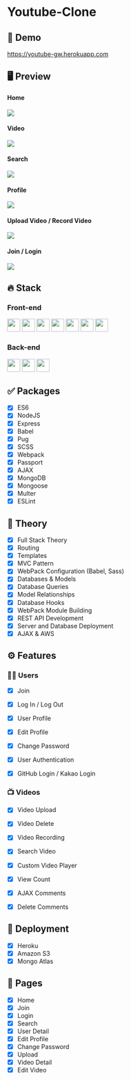 # Youtube-Clone

## 🔗 Demo
https://youtube-gw.herokuapp.com

## 🖥 Preview
#### Home
<img src="/preview/1.png">   

#### Video
<img src="/preview/2.png">

#### Search
<img src="/preview/3.png">

#### Profile
<img src="/preview/4.png">

#### Upload Video / Record Video
<img src="/preview/5.png">

#### Join / Login
<img src="/preview/6.png">

## 🔥 Stack
### Front-end
<img height="30" src="https://img.shields.io/badge/HTML5-E34F26?style=for-the-badge&logo=HTML5&logoColor=white" /> <img height="30" src="https://img.shields.io/badge/CSS3-1572B6?style=for-the-badge&logo=CSS3&logoColor=white"/> 
<img height="30" src="https://img.shields.io/badge/Javascript-black?style=for-the-badge&logo=Javascript&logoColor=F7DF1E"/>
<img height="30" src="https://img.shields.io/badge/Pug-A86454?style=for-the-badge&logo=Pug&logoColor=white"/>
<img height="30" src="https://img.shields.io/badge/Babel-F9DC3E?style=for-the-badge&logo=Babel&logoColor=black"/>
<img height="30" src="https://img.shields.io/badge/Sass-CC6699?style=for-the-badge&logo=Sass&logoColor=white"/>
<img height="30" src="https://img.shields.io/badge/Webpack-blue?style=for-the-badge&logo=Webpack&logoColor=white"/>

### Back-end
<img height="30" src="https://img.shields.io/badge/Node.js-339933?style=for-the-badge&logo=Node.js&logoColor=white"/> <img height="30" src="https://img.shields.io/badge/Express-000000?style=for-the-badge&logo=Express&logoColor=white"/>
<img height="30" src="https://img.shields.io/badge/Mongodb-47A248?style=for-the-badge&logo=Mongodb&logoColor=white"/>

## ✅ Packages
- [x] ES6
- [x] NodeJS
- [x] Express
- [x] Babel
- [x] Pug
- [x] SCSS
- [x] Webpack
- [x] Passport
- [x] AJAX
- [x] MongoDB
- [x] Mongoose
- [x] Multer
- [x] ESLint

## 📖 Theory
- [x] Full Stack Theory
- [x] Routing
- [x] Templates
- [x] MVC Pattern
- [x] WebPack Configuration (Babel, Sass)
- [x] Databases & Models
- [x] Database Queries
- [x] Model Relationships
- [x] Database Hooks
- [x] WebPack Module Building
- [x] REST API Development
- [x] Server and Database Deployment
- [x] AJAX & AWS

## ⚙ Features
### 🙎‍♂️ Users
- [x] Join
- [x] Log In / Log Out
- [x] User Profile
- [x] Edit Profile
- [x] Change Password
- [x] User Authentication
- [x] GitHub Login / Kakao Login


### 📺 Videos
- [x] Video Upload
- [x] Video Delete
- [x] Video Recording
- [x] Search Video
- [x] Custom Video Player
- [x] View Count
- [x] AJAX Comments
- [x] Delete Comments


## 🚀 Deployment
- [x] Heroku
- [x] Amazon S3
- [x] Mongo Atlas

## 📑 Pages
- [x] Home
- [x] Join
- [x] Login
- [x] Search
- [x] User Detail
- [x] Edit Profile
- [x] Change Password
- [x] Upload
- [x] Video Detail
- [x] Edit Video
